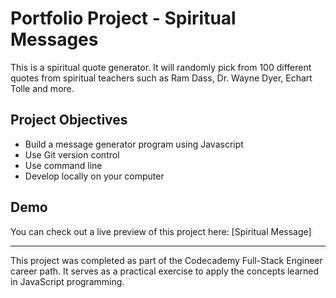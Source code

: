 # Portfolio Project - Spiritual Messages
This is a spiritual quote generator. It will randomly pick from 100 different quotes from spiritual teachers such as Ram Dass, Dr. Wayne Dyer, Echart Tolle and more.

## Project Objectives
- Build a message generator program using Javascript
- Use Git version control
- Use command line
- Develop locally on your computer

## Demo
You can check out a live preview of this project here: [Spiritual Message]

---
This project was completed as part of the Codecademy Full-Stack Engineer career path. It serves as a practical exercise to apply the concepts learned in JavaScript programming.
